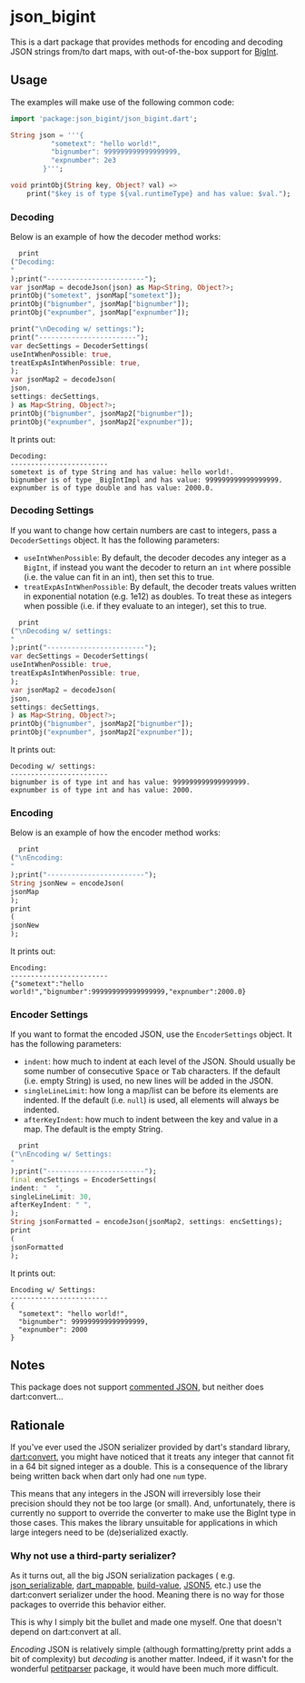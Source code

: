 # json_bigint

This is a dart package that provides methods for encoding and decoding JSON strings from/to dart maps, with
out-of-the-box support for [BigInt](https://api.flutter.dev/flutter/dart-core/BigInt-class.html).

## Usage

The examples will make use of the following common code:

```dart
import 'package:json_bigint/json_bigint.dart';

String json = '''{
          "sometext": "hello world!",
          "bignumber": 999999999999999999,
          "expnumber": 2e3
        }''';

void printObj(String key, Object? val) =>
    print("$key is of type ${val.runtimeType} and has value: $val.");
```

### Decoding

Below is an example of how the decoder method works:

```dart
  print
("Decoding:
"
);print("------------------------");
var jsonMap = decodeJson(json) as Map<String, Object?>;
printObj("sometext", jsonMap["sometext"]);
printObj("bignumber", jsonMap["bignumber"]);
printObj("expnumber", jsonMap["expnumber"]);

print("\nDecoding w/ settings:");
print("------------------------");
var decSettings = DecoderSettings(
useIntWhenPossible: true,
treatExpAsIntWhenPossible: true,
);
var jsonMap2 = decodeJson(
json,
settings: decSettings,
) as Map<String, Object?>;
printObj("bignumber", jsonMap2["bignumber"]);
printObj("expnumber", jsonMap2["expnumber"]);
```

It prints out:

```
Decoding:
------------------------
sometext is of type String and has value: hello world!.
bignumber is of type _BigIntImpl and has value: 999999999999999999.
expnumber is of type double and has value: 2000.0.
```

### Decoding Settings

If you want to change how certain numbers are cast to integers, pass a `DecoderSettings` object. It has the following
parameters:

- `useIntWhenPossible`: By default, the decoder decodes any integer as a `BigInt`, if instead you want the decoder to
  return an `int` where possible (i.e. the value can fit in an int), then set this to true.
- `treatExpAsIntWhenPossible`: By default, the decoder treats values written in exponential notation (e.g. 1e12) as
  doubles. To treat these as integers when possible (i.e. if they evaluate to an integer), set this to true.

```dart
  print
("\nDecoding w/ settings:
"
);print("------------------------");
var decSettings = DecoderSettings(
useIntWhenPossible: true,
treatExpAsIntWhenPossible: true,
);
var jsonMap2 = decodeJson(
json,
settings: decSettings,
) as Map<String, Object?>;
printObj("bignumber", jsonMap2["bignumber"]);
printObj("expnumber", jsonMap2["expnumber"]);
```

It prints out:

```
Decoding w/ settings:
------------------------
bignumber is of type int and has value: 999999999999999999.
expnumber is of type int and has value: 2000.
```

### Encoding

Below is an example of how the encoder method works:

```dart
  print
("\nEncoding:
"
);print("------------------------");
String jsonNew = encodeJson(
jsonMap
);
print
(
jsonNew
);
```

It prints out:

```
Encoding:
------------------------
{"sometext":"hello world!","bignumber":999999999999999999,"expnumber":2000.0}
```

### Encoder Settings

If you want to format the encoded JSON, use the `EncoderSettings` object. It has the following parameters:

- `indent`: how much to indent at each level of the JSON. Should usually be some number of consecutive <kbd>Space</kbd>
  or <kbd>Tab</kbd> characters. If the default (i.e. empty String) is used, no new lines will be added in the JSON.
- `singleLineLimit`: how long a map/list can be before its elements are indented. If the default (i.e. `null`) is used,
  all elements will always be indented.
- `afterKeyIndent`: how much to indent between the key and value in a map. The default is the empty String.

```dart
  print
("\nEncoding w/ Settings:
"
);print("------------------------");
final encSettings = EncoderSettings(
indent: "  ",
singleLineLimit: 30,
afterKeyIndent: " ",
);
String jsonFormatted = encodeJson(jsonMap2, settings: encSettings);
print
(
jsonFormatted
);
```

It prints out:

```
Encoding w/ Settings:
------------------------
{
  "sometext": "hello world!",
  "bignumber": 999999999999999999,
  "expnumber": 2000
}
```

## Notes

This package does not support [commented JSON](https://json5.org/), but neither does dart:convert...

## Rationale

If you've ever used the JSON serializer provided by dart's standard
library, [dart:convert](https://api.dart.dev/dart-convert/dart-convert-library.html), you might have noticed that it
treats any integer that cannot fit in a 64 bit signed integer as a double. This is a consequence of the library being
written back when dart only had one `num` type.

This means that any integers in the JSON will irreversibly lose their precision should they not be too large (or small).
And, unfortunately, there is currently no support to override the converter to make use the BigInt type in those cases.
This makes the library unsuitable for applications in which large integers need to be (de)serialized exactly.

### Why not use a third-party serializer?

As it turns out, all the big JSON serialization packages (
e.g. [json_serializable](https://pub.dev/packages/json_serializable), [dart_mappable](https://pub.dev/packages/dart_mappable), [build-value](https://pub.dev/packages/built_value), [JSON5](https://pub.dev/packages/json5),
etc.) use the dart:convert serializer under the hood. Meaning there is no way for those packages to override this
behavior either.

This is why I simply bit the bullet and made one myself. One that doesn't depend on dart:convert at all.

*Encoding* JSON is relatively simple (although formatting/pretty print adds a bit of complexity) but *decoding* is
another matter. Indeed, if it wasn't for the wonderful [petitparser](https://pub.dev/packages/petitparser) package, it
would have been much more difficult.
